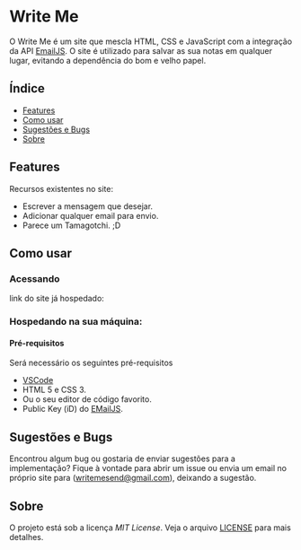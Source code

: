 # Write Me
 O Write Me é um site que mescla HTML, CSS e JavaScript com a integração da API [EmailJS](https://www.emailjs.com).
 O site é utilizado para salvar as sua notas em qualquer lugar, evitando a dependência do bom e velho papel.

 ## Índice

 - [Features](#features)
 - [Como usar](#como-usar)
 - [Sugestões e Bugs](#sugestões-e-bugs)
 - [Sobre](#sobre)

## Features

Recursos existentes no site:

- Escrever a mensagem que desejar.
- Adicionar qualquer email para envio.
- Parece um Tamagotchi. ;D

## Como usar

### Acessando

link do site já hospedado:

### Hospedando na sua máquina:

#### Pré-requisitos

Será necessário os seguintes pré-requisitos

- [VSCode](https://code.visualstudio.com)
- HTML 5 e CSS 3.
- Ou o seu editor de código favorito.
- Public Key (iD) do [EMailJS](https://www.emailjs.com).

## Sugestões e Bugs

Encontrou algum bug ou gostaria de enviar sugestões para a implementação?
Fique à vontade para abrir um issue ou envia um email no próprio site para (writemesend@gmail.com), deixando a sugestão.

## Sobre

O projeto está sob a licença *MIT License*. Veja o arquivo [LICENSE](https://github.com/2lMaKeR/Write-Me/blob/main/LICENSE) para mais detalhes.
